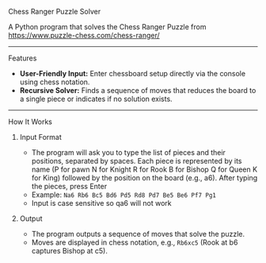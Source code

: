 Chess Ranger Puzzle Solver

A Python program that solves the Chess Ranger Puzzle from https://www.puzzle-chess.com/chess-ranger/

---

 Features

- **User-Friendly Input:** Enter chessboard setup directly via the console using  chess notation.
- **Recursive Solver:** Finds a sequence of moves that reduces the board to a single piece or indicates if no solution exists.

---

 How It Works

1. Input Format
   - The program will ask you to type the list of pieces and their positions, separated by spaces.
     Each piece is represented by its name (P for pawn N for Knight R for Rook B for Bishop Q for Queen K for King) followed by the position on the board (e.g., a6). After typing the pieces, press Enter
   - Example: `Na6 Rb6 Bc5 Bd6 Pd5 Rd8 Pd7 Be5 Be6 Pf7 Pg1`
   - Input is case sensitive so qa6 will not work

2. Output
   - The program outputs a sequence of moves that solve the puzzle.
   - Moves are displayed in chess notation, e.g., `Rb6xc5` (Rook at b6 captures Bishop at c5).
